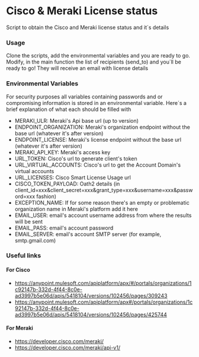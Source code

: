 # Cisco & Meraki License status
Script to obtain the Cisco and Meraki license status and it´s details

### Usage
Clone the scripts, add the environmental variables and you are ready to go. Modify, in the main function the list of recipients (send_to) and you´ll be
 ready to go! They will receive an email with license details

### Environmental Variables
For security purposes all variables containing passwords and or compromising information is stored in an environmental variable. Here´s a brief explanation
 of what each should be filled with
 
* MERAKI_ULR: Meraki's Api base url (up to version)
* ENDPOINT_ORGANIZATION: Meraki's organization endpoint without the base url (whatever it's after version)
* ENDPOINT_LICENSE: Meraki's license endpoint without the base url (whatever it's after version)
* MERAKI_API_KEY: Meraki's access key
* URL_TOKEN: Cisco's url to generate client's token
* URL_VIRTUAL_ACCOUNTS: Cisco's url to get the Account Domain's virtual accounts
* URL_LICENSES: Cisco Smart License Usage url
* CISCO_TOKEN_PAYLOAD: Oath2 details (in client_id=xxx&client_secret=xxx&grant_type=xxx&username=xxx&password=xxx fashion) 
* EXCEPTION_NAME: If for some reason there's an empty or problematic organization name in Meraki's platform add it here
* EMAIL_USER: email's account username address from where the results will be sent 
* EMAIL_PASS: email's account password
* EMAIL_SERVER: email's account SMTP server (for example, smtp.gmail.com)

### Useful links

#### For Cisco
* https://anypoint.mulesoft.com/apiplatform/apx/#/portals/organizations/1c92147b-332d-4f44-8c0e-ad3997b5e06d/apis/5418104/versions/102456/pages/309243
* https://anypoint.mulesoft.com/apiplatform/apx#/portals/organizations/1c92147b-332d-4f44-8c0e-ad3997b5e06d/apis/5418104/versions/102456/pages/425744

#### For Meraki
* https://developer.cisco.com/meraki/
* https://developer.cisco.com/meraki/api-v1/
